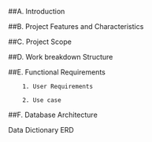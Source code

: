 ##A. Introduction

##B. Project Features and Characteristics

##C. Project Scope

##D. Work breakdown Structure

##E. Functional Requirements

        1. User Requirements

        2. Use case

##F. Database Architecture

Data Dictionary
 ERD
 

